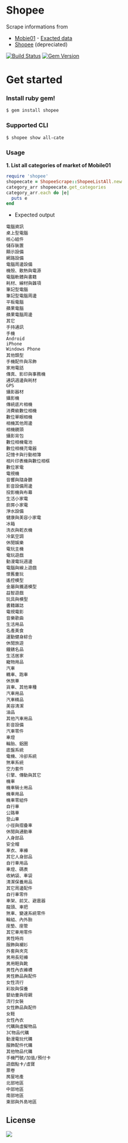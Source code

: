 Shopee
==
Scrape informations from
- [Mobie01](http://www.mobile01.com) - [Exacted data](https://github.com/lockys/Mobile01-Ruten-Scraper/blob/master/output/mobile01-category)
- [Shopee](http://shopee.tw/mobile/) (depreciated)

[![Build Status](https://travis-ci.org/Smartibuy/shopee.svg?branch=master)](https://travis-ci.org/Smartibuy/shopee)
[![Gem Version](https://badge.fury.io/rb/shopee.svg)](https://badge.fury.io/rb/shopee)

Get started
==
### Install ruby gem!
```
$ gem install shopee
```

### Supported CLI
```
$ shopee show all-cate
```

### Usage
**1. List all categories of market of Mobile01**
```ruby
require 'shopee'
shopeecate = ShopeeScrape::ShopeeListAll.new
category_arr shopeecate.get_categories
category_arr.each do |e|
  puts e
end
```

- Expected output
```
電腦資訊
桌上型電腦
核心組件
儲存裝置
顯示設備
網路設備
電腦周邊設備
機殼、散熱與電源
電腦軟體與書籍
耗材、線材與雜項
筆記型電腦
筆記型電腦周邊
平板電腦
蘋果電腦
蘋果電腦周邊
其它
手持通訊
手機
Android
iPhone
Windows Phone
其他類型
手機配件與吊飾
家用電話
傳真、影印與事務機
通訊週邊與耗材
GPS
攝影器材
攝影機
傳統底片相機
消費級數位相機
數位單眼相機
相機其他周邊
相機鏡頭
攝影背包
數位相機電池
數位相機充電器
記憶卡與行動相簿
相片印表機與數位相框
數位家電
電視機
音響與隨身聽
影音設備周邊
投影機與布幕
生活小家電
廚房小家電
淨水設備
健康與美容小家電
冰箱
洗衣與乾衣機
冷氣空調
休閒娛樂
電玩主機
電玩遊戲
動漫電玩週邊
電腦與線上遊戲
懷舊童玩
遙控模型
金屬與鐵道模型
益智遊戲
玩具與模型
書籍雜誌
電視電影
音樂歌曲
生活用品
名產美食
運動健身綜合
休閒旅遊
鐘錶名品
生活居家
寵物用品
汽車
轎車、跑車
休旅車
貨車、其他車種
汽車用品
汽車精品
美容清潔
油品
其他汽車用品
影音設備
汽車零件
車燈
輪胎、鋁圈
底盤系統
電機、冷卻系統
煞車系統
空力套件
引擎、傳動與其它
機車
機車騎士用品
機車用品
機車零組件
自行車
公路車
登山車
小徑與摺疊車
休閒與通勤車
人身部品
安全帽
車衣、車褲
其它人身部品
自行車用品
車燈、碼表
收納袋、車袋
清潔保養用品
其它周邊配件
自行車零件
車架、前叉、避震器
龍頭、車把
煞車、變速系統零件
輪組、內外胎
座墊、座管
其它車用零件
男性時尚
服飾與襯衫
外套與夾克
男用長短褲
男用鞋與靴
男性內衣褲襪
男性飾品與配件
女性流行
彩妝與保養
嬰幼童與母親
流行女裝
女性飾品與配件
女鞋
女性內衣
代購與虛擬物品
3C物品代購
動漫電玩代購
服飾配件代購
其他物品代購
手機門號/加值/預付卡
遊戲點卡/虛寶
票卷
房屋地產
北部地區
中部地區
南部地區
東部與外島地區
```

## License

![](https://img.shields.io/packagist/l/doctrine/orm.svg)

